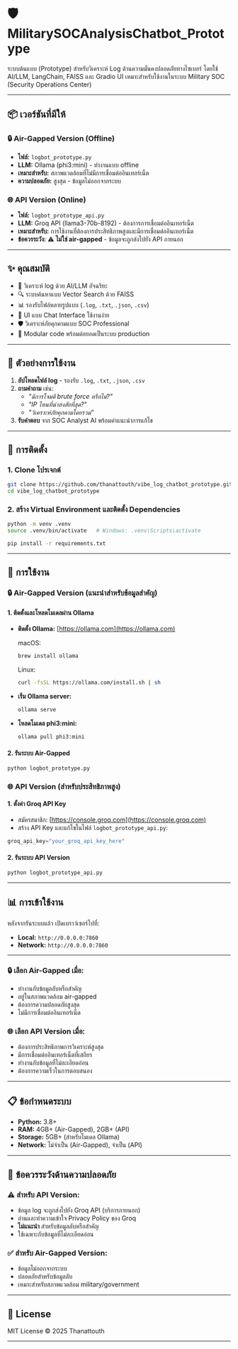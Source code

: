 # 🛡 MilitarySOCAnalysisChatbot_Prototype

ระบบต้นแบบ (Prototype) สำหรับวิเคราะห์ Log ด้านความมั่นคงปลอดภัยทางไซเบอร์ โดยใช้ AI/LLM, LangChain, FAISS และ Gradio UI เหมาะสำหรับใช้งานในระบบ Military SOC (Security Operations Center)

---

## 📦 เวอร์ชันที่มีให้

### 🔒 **Air-Gapped Version (Offline)**
- **ไฟล์:** `logbot_prototype.py`
- **LLM:** Ollama (phi3:mini) - ทำงานแบบ offline
- **เหมาะสำหรับ:** สภาพแวดล้อมที่ไม่มีการเชื่อมต่ออินเทอร์เน็ต
- **ความปลอดภัย:** สูงสุด - ข้อมูลไม่ออกจากระบบ

### 🌐 **API Version (Online)**
- **ไฟล์:** `logbot_prototype_api.py`
- **LLM:** Groq API (llama3-70b-8192) - ต้องการการเชื่อมต่ออินเทอร์เน็ต
- **เหมาะสำหรับ:** การใช้งานที่ต้องการประสิทธิภาพสูงและมีการเชื่อมต่ออินเทอร์เน็ต
- **ข้อควรระวัง:** ⚠️ **ไม่ใช่ air-gapped** - ข้อมูลจะถูกส่งไปยัง API ภายนอก

---

## ✨ คุณสมบัติ

- 🤖 วิเคราะห์ log ด้วย AI/LLM อัจฉริยะ
- 🔍 ระบบค้นหาแบบ Vector Search ด้วย FAISS 
- 📊 รองรับไฟล์หลายรูปแบบ (`.log`, `.txt`, `.json`, `.csv`)
- 💬 UI แบบ Chat Interface ใช้งานง่าย
- 🛡️ วิเคราะห์ภัยคุกคามแบบ SOC Professional
- 🔧 Modular code พร้อมต่อยอดเป็นระบบ production

---

## 🧠 ตัวอย่างการใช้งาน

1. **อัปโหลดไฟล์ log** - รองรับ `.log`, `.txt`, `.json`, `.csv`
2. **ถามคำถาม** เช่น:
   - _"มีการโจมตี brute force หรือไม่?"_
   - _"IP ไหนที่น่าสงสัยที่สุด?"_
   - _"วิเคราะห์ภัยคุกคามโดยรวม"_
3. **รับคำตอบ** จาก SOC Analyst AI พร้อมคำแนะนำการแก้ไข

---

## 🔧 การติดตั้ง

### 1. Clone โปรเจกต์

```bash
git clone https://github.com/thanattouth/vibe_log_chatbot_prototype.git
cd vibe_log_chatbot_prototype
```

### 2. สร้าง Virtual Environment และติดตั้ง Dependencies

```bash
python -m venv .venv
source .venv/bin/activate   # Windows: .venv\Scripts\activate

pip install -r requirements.txt
```

---

## 🚀 การใช้งาน

### 🔒 **Air-Gapped Version (แนะนำสำหรับข้อมูลสำคัญ)**

#### 1. ติดตั้งและโหลดโมเดลผ่าน Ollama

- **ติดตั้ง Ollama:** [https://ollama.com](https://ollama.com)
  
  macOS:
  ```bash
  brew install ollama
  ```
  
  Linux:
  ```bash
  curl -fsSL https://ollama.com/install.sh | sh
  ```

- **เริ่ม Ollama server:**
  ```bash
  ollama serve
  ```

- **โหลดโมเดล phi3:mini:**
  ```bash
  ollama pull phi3:mini
  ```

#### 2. รันระบบ Air-Gapped

```bash
python logbot_prototype.py
```

### 🌐 **API Version (สำหรับประสิทธิภาพสูง)**

#### 1. ตั้งค่า Groq API Key

- สมัครสมาชิก: [https://console.groq.com](https://console.groq.com)
- สร้าง API Key และแก้ไขในไฟล์ `logbot_prototype_api.py`:

```python
groq_api_key="your_groq_api_key_here"
```

#### 2. รันระบบ API Version

```bash
python logbot_prototype_api.py
```

---

## 📊 การเข้าใช้งาน

หลังจากรันระบบแล้ว เปิดเบราว์เซอร์ไปที่:
- **Local:** `http://0.0.0.0:7860`
- **Network:** `http://0.0.0.0:7860`

---

### 🔒 **เลือก Air-Gapped เมื่อ:**
- ทำงานกับข้อมูลลับหรือสำคัญ
- อยู่ในสภาพแวดล้อม air-gapped
- ต้องการความปลอดภัยสูงสุด
- ไม่มีการเชื่อมต่ออินเทอร์เน็ต

### 🌐 **เลือก API Version เมื่อ:**
- ต้องการประสิทธิภาพการวิเคราะห์สูงสุด
- มีการเชื่อมต่ออินเทอร์เน็ตที่เสถียร
- ทำงานกับข้อมูลที่ไม่ละเอียดอ่อน
- ต้องการความเร็วในการตอบสนอง

---

## 📋 ข้อกำหนดระบบ

- **Python:** 3.8+
- **RAM:** 4GB+ (Air-Gapped), 2GB+ (API)
- **Storage:** 5GB+ (สำหรับโมเดล Ollama)
- **Network:** ไม่จำเป็น (Air-Gapped), จำเป็น (API)

---

## 🔐 ข้อควรระวังด้านความปลอดภัย

### ⚠️ **สำหรับ API Version:**
- ข้อมูล log จะถูกส่งไปยัง Groq API (บริการภายนอก)
- อ่านและทำความเข้าใจ Privacy Policy ของ Groq
- **ไม่แนะนำ** สำหรับข้อมูลลับหรือสำคัญ
- ใช้เฉพาะกับข้อมูลที่ไม่ละเอียดอ่อน

### ✅ **สำหรับ Air-Gapped Version:**
- ข้อมูลไม่ออกจากระบบ
- ปลอดภัยสำหรับข้อมูลลับ
- เหมาะสำหรับสภาพแวดล้อม military/government

---

## 📄 License

MIT License © 2025 Thanattouth

---